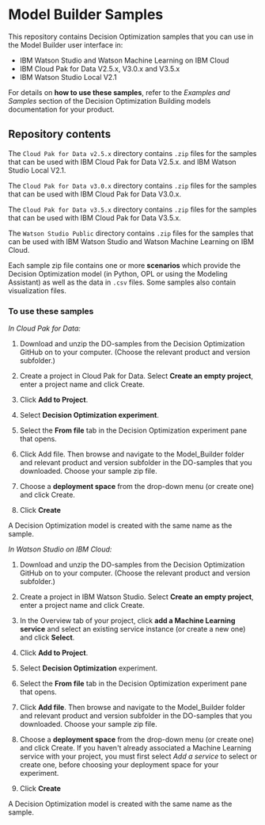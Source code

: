 # Model Builder Samples
This repository contains Decision Optimization samples that you can use in the Model Builder user interface in:
- IBM Watson Studio and Watson Machine Learning on IBM Cloud
- IBM Cloud Pak for Data V2.5.x, V3.0.x and V3.5.x
- IBM Watson Studio Local V2.1

For details on **how to use these samples**, refer to the *Examples and Samples* section of the Decision Optimization Building models documentation for your product.



## Repository contents
The `Cloud Pak for Data v2.5.x` directory contains  `.zip` files for the samples that can be used with IBM Cloud Pak for Data V2.5.x. and IBM Watson Studio Local V2.1.

The `Cloud Pak for Data v3.0.x` directory contains `.zip` files for the samples that can be used with IBM Cloud Pak for Data V3.0.x.

The `Cloud Pak for Data v3.5.x` directory contains `.zip` files for the samples that can be used with IBM Cloud Pak for Data V3.5.x.

The `Watson Studio Public` directory contains `.zip` files for the samples that can be used with IBM Watson Studio and Watson Machine Learning on IBM Cloud.

Each sample zip file contains one or more **scenarios** which provide the Decision Optimization model (in Python, OPL or using the Modeling Assistant) as well as the data in `.csv` files. Some samples also contain visualization files.

###  To use these samples

*In Cloud Pak for Data:*

1.    Download and unzip the DO-samples from the Decision Optimization GitHub on to your computer. (Choose the relevant product and version subfolder.)

2. Create a project in Cloud Pak for Data. Select **Create an empty project**, enter a project name and click Create.

3. Click **Add to Project**.

4. Select **Decision Optimization experiment**.

5. Select the **From file** tab in the Decision Optimization experiment pane that opens.

6. Click Add file. Then browse and navigate to the Model_Builder folder and relevant product and version subfolder in the DO-samples that you downloaded. Choose your sample zip file.
    
7. Choose a **deployment space** from the drop-down menu (or create one) and click Create.
8. Click **Create**

A Decision Optimization model is created with the same name as the sample.

*In Watson Studio on IBM Cloud:*
1.    Download and unzip the DO-samples from the Decision Optimization GitHub on to your computer. (Choose the relevant product and version subfolder.)

2. Create a project in IBM Watson Studio. Select **Create an empty project**, enter a project name and click Create.

3. In the Overview tab of your project, click **add a Machine Learning service** and select an existing service instance (or create a new one) and click **Select**.
4. Click **Add to Project**.

5. Select **Decision Optimization** experiment.

6. Select the **From file** tab in the Decision Optimization experiment pane that opens.

7. Click **Add file**. Then browse and navigate to the Model_Builder folder and relevant product and version subfolder in the DO-samples that you downloaded. Choose your sample zip file.
    
8. Choose a **deployment space** from the drop-down menu (or create one) and click Create. If you haven't already associated a Machine Learning service with your project, you must first select *Add a service* to select or create one, before choosing your deployment space for your experiment.
9. Click **Create**

A Decision Optimization model is created with the same name as the sample.
